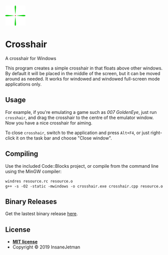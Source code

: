 ![Crosshair](https://raw.githubusercontent.com/InsaneJetman/crosshair/master/img/cross64.png)

# Crosshair
A crosshair for Windows

This program creates a simple crosshair in that floats above other windows.
By default it will be placed in the middle of the screen, but it can be moved around as needed.
It works for windowed and windowed full-screen mode applications only.

## Usage

For example, if you're emulating a game such as *007 GoldenEye*,
just run `crosshair`, and drag the crosshair to the centre of the emulator window.
Now you have a nice crosshair for aiming.

To close `crosshair`, switch to the application and press `Alt+F4`, or just right-click it on the task bar and choose "Close window".

## Compiling

Use the included Code::Blocks project, or compile from the command line using the MinGW compiler:

    windres resource.rc resource.o
    g++ -s -O2 -static -mwindows -o crosshair.exe crosshair.cpp resource.o

## Binary Releases

Get the lastest binary release [here](https://github.com/InsaneJetman/crosshair/releases/latest).

## License

- **[MIT license](http://opensource.org/licenses/mit-license.php)**
- Copyright © 2019 InsaneJetman
